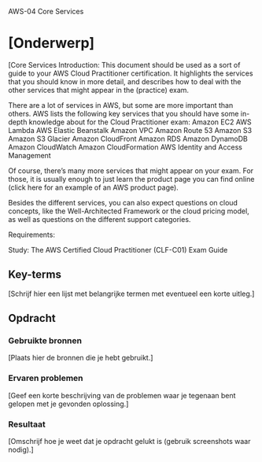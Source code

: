 AWS-04 Core Services
# [Onderwerp]
[Core Services
Introduction:
This document should be used as a sort of guide to your AWS Cloud Practitioner certification. It highlights the services that you should know in more detail, and describes how to deal with the other services that might appear in the (practice) exam.

There are a lot of services in AWS, but some are more important than others. AWS lists the following key services that you should have some in-depth knowledge about for the Cloud Practitioner exam:
Amazon EC2
AWS Lambda
AWS Elastic Beanstalk
Amazon VPC
Amazon Route 53
Amazon S3
Amazon S3 Glacier
Amazon CloudFront
Amazon RDS
Amazon DynamoDB
Amazon CloudWatch
Amazon CloudFormation
AWS Identity and Access Management

Of course, there’s many more services that might appear on your exam. For those, it is usually enough to just learn the product page you can find online (click here for an example of an AWS product page).

Besides the different services, you can also expect questions on cloud concepts, like the Well-Architected Framework or the cloud pricing model, as well as questions on the different support categories.

Requirements:


Study:
The AWS Certified Cloud Practitioner (CLF-C01) Exam Guide


## Key-terms
[Schrijf hier een lijst met belangrijke termen met eventueel een korte uitleg.]

## Opdracht
### Gebruikte bronnen
[Plaats hier de bronnen die je hebt gebruikt.]

### Ervaren problemen
[Geef een korte beschrijving van de problemen waar je tegenaan bent gelopen met je gevonden oplossing.]

### Resultaat
[Omschrijf hoe je weet dat je opdracht gelukt is (gebruik screenshots waar nodig).]

